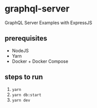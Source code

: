 # graphql-server
GraphQL Server Examples with ExpressJS

## prerequisites
- NodeJS
- Yarn
- Docker + Docker Compose

## steps to run
1. `yarn`
2. `yarn db:start`
3. `yarn dev`
